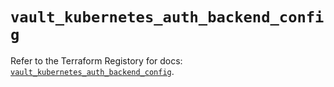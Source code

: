 # `vault_kubernetes_auth_backend_config`

Refer to the Terraform Registory for docs: [`vault_kubernetes_auth_backend_config`](https://www.terraform.io/docs/providers/vault/r/kubernetes_auth_backend_config).

